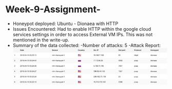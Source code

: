 # Week-9-Assignment-

   - Honeypot deployed: Ubuntu - Dionaea with HTTP
   - Issues Encountered: Had to enable HTTP within the google cloud services settings in order to access External VM IPs. This was not mentioned in the write-up. 
   - Summary of the data collected:
    -Number of attacks: 5
    -Attack Report: ![](https://github.com/jrs3ww/Week-9-Assignment-/blob/master/Attacks.JPG)
 
